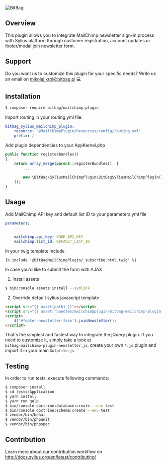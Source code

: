 ![BitBag](https://bitbag.pl/static/bitbag-logo.png)

## Overview

This plugin allows you to integrate MailChimp newsletter sign-in process with Sylius platform through customer registration, account updates or footer/modal join newsletter form.

## Support

Do you want us to customize this plugin for your specific needs? Write us an email on mikolaj.krol@bitbag.pl 💻

## Installation

```bash
$ composer require bitbag/mailchimp-plugin

```
    
Import routing in your routing.yml file:

```yml
bitbag_sylius_mailchimp_plugin:
    resource: "@MailChimpPlugin/Resources/config/routing.yml"
    prefix: /
```
    
Add plugin dependencies to your AppKernel.php

```php
public function registerBundles()
{
    return array_merge(parent::registerBundles(), [
        ...
        
        new \BitBag\SyliusMailChimpPlugin\BitBagSyliusMailChimpPlugin(),
    ]);
}
```

## Usage

Add MailChimp API key and default list ID to your parameters.yml file

```yml
parameters:
    ...
    
    mailchimp.api_key: YOUR_API_KEY
    mailchimp.list_id: DEFAULT_LIST_ID
 ```

In your twig template include 

```twig
{% include '@BitBagMailChimpPlugin/_subscribe.html.twig' %}
```

In case you'd like to submit the form with AJAX

1. Install assets  

```bash
$ bin/console assets:install --symlink
```

2. Override default sylius javascript template

```html
<script src="{{ asset(path) }}"></script>
<script src="{{ asset('bundles/mailchimpplugin/bitbag-mailchimp-plugin-newsletter.js') }}"></script>
<script>
    $('#footer-newsletter-form').joinNewsletter();
</script>
```

That's the simplest and fastest way to integrate the jQuery plugin. If you need to customize it, simply take a look at   
`bitbag-mailchimp-plugin-newsletter.js`, create your own `*.js` plugin and import it in your main `Gulpfile.js`.

## Testing

In order to run tests, execute following commands:

```bash
$ composer install
$ cd tests/Application
$ yarn install
$ yarn run gulp
$ bin/console doctrine:database:create --env test
$ bin/console doctrine:schema:create --env test
$ vendor/bin/behat
$ vendor/bin/phpunit
$ vendor/bin/phpspec
```
## Contribution

Learn more about our contribution workflow on http://docs.sylius.org/en/latest/contributing/
